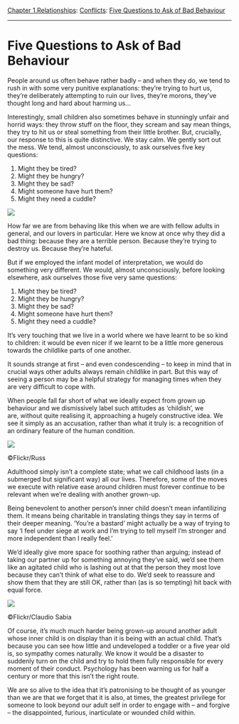 [Chapter 1.Relationships](https://www.theschooloflife.com/thebookoflife/category/relationships/): [Conflicts](https://www.theschooloflife.com/thebookoflife/category/relationships/conflicts/): [Five Questions to Ask of Bad Behaviour](https://www.theschooloflife.com/thebookoflife/five-questions-to-ask-of-bad-behaviour/)

* * *

# Five Questions to Ask of Bad Behaviour

People around us often behave rather badly – and when they do, we tend to rush in with some very punitive explanations: they’re trying to hurt us, they’re deliberately attempting to ruin our lives, they’re morons, they’ve thought long and hard about harming us…

Interestingly, small children also sometimes behave in stunningly unfair and horrid ways: they throw stuff on the floor, they scream and say mean things, they try to hit us or steal something from their little brother. But, crucially, our response to this is quite distinctive. We stay calm. We gently sort out the mess. We tend, almost unconsciously, to ask ourselves five key questions:

1. Might they be tired?
2. Might they be hungry?
3. Might they be sad?
4. Might someone have hurt them?
5. Might they need a cuddle?

![](https://www.theschooloflife.com/thebookoflife/wp-content/uploads/2019/01/5-bad-behavioue.jpg)

How far we are from behaving like this when we are with fellow adults in general, and our lovers in particular. Here we know at once why they did a bad thing: because they are a terrible person. Because they’re trying to destroy us. Because they’re hateful.

But if we employed the infant model of interpretation, we would do something very different. We would, almost unconsciously, before looking elsewhere, ask ourselves those five very same questions:

1. Might they be tired?
2. Might they be hungry?
3. Might they be sad?
4. Might someone have hurt them?
5. Might they need a cuddle?

It’s very touching that we live in a world where we have learnt to be so kind to children: it would be even nicer if we learnt to be a little more generous towards the childlike parts of one another.

It sounds strange at first – and even condescending – to keep in mind that in crucial ways other adults always remain childlike in part. But this way of seeing a person may be a helpful strategy for managing times when they are very difficult to cope with.

When people fall far short of what we ideally expect from grown up behaviour and we dismissively label such attitudes as ‘childish’, we are,&nbsp;without quite realising it, approaching a hugely constructive idea. We see it simply as an accusation, rather than what it truly is: a recognition of an ordinary feature of the human condition.

 ![](https://www.theschooloflife.com/thebookoflife/wp-content/uploads/2019/01/10614909766_0117b7c1dd_z.jpg)

©Flickr/Russ

Adulthood simply isn’t a complete state; what we call childhood lasts (in a submerged but significant way) all our lives. Therefore, some of the moves we execute with relative ease around children must forever continue to be relevant when we’re dealing with another grown-up.

Being benevolent to another person’s inner child doesn’t mean infantilizing them. It means being charitable in translating things they say in terms of their deeper meaning. ‘You’re a bastard’ might actually be a way of trying to say ‘I feel under siege at work and I’m trying to tell myself I’m stronger and more independent than I really feel.’

We’d ideally give more space for soothing rather than arguing; instead of taking our partner up for something annoying they’ve said, we’d see them like an agitated child who is lashing out at that the person they most love because they can’t think of what else to do. We’d seek to reassure and show them that they are still OK, rather than (as is so tempting) hit back with equal force.

 ![](https://www.theschooloflife.com/thebookoflife/wp-content/uploads/2019/01/6170386317_edd29e47bf_z.jpg)

©Flickr/Claudio Sabia

Of course, it’s much much harder being grown-up around another adult whose inner child is on display than it is being with an actual child. That’s because you can see how little and undeveloped a toddler or a five year old is, so sympathy comes naturally. We know it would be a disaster to suddenly turn on the child and try to hold them fully responsible for every moment of their conduct. Psychology has been warning us for half a century or more that this isn’t the right route.

We are so alive to the idea that it’s patronising to be thought of as younger than we are that we forget that it is also, at times, the greatest privilege for someone to look beyond our adult self in order to engage with – and forgive – the disappointed, furious, inarticulate or wounded child within.
